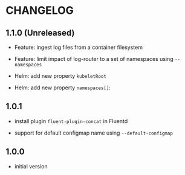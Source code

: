 # CHANGELOG

## 1.1.0 (Unreleased)

* Feature: ingest log files from a container filesystem

* Feature: limit impact of log-router to a set of namespaces using `--namespaces`

* Helm: add new property `kubeletRoot`

* Helm: add new property `namespaces[]`:

## 1.0.1

* install plugin `fluent-plugin-concat` in Fluentd

* support for default configmap name using `--default-configmap`

## 1.0.0

* initial version
